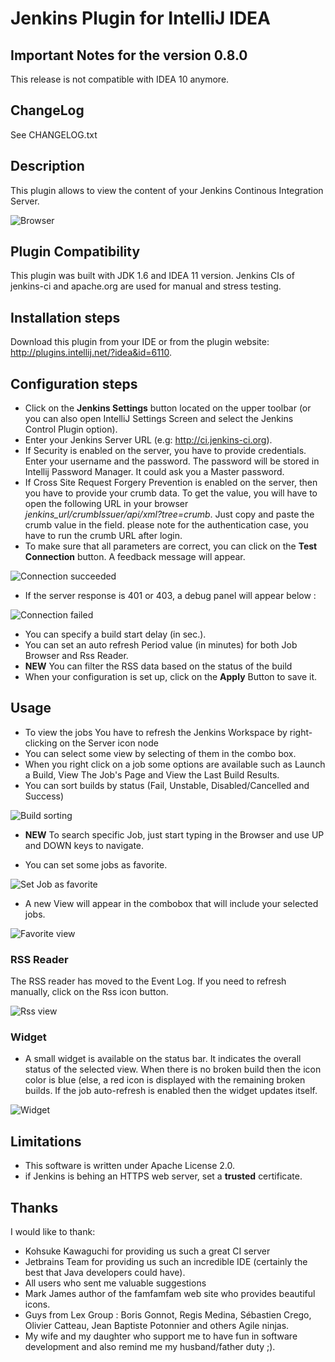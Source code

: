 # Jenkins Plugin for IntelliJ IDEA

## Important Notes for the version 0.8.0
This release is not compatible with IDEA 10 anymore.

## ChangeLog
See CHANGELOG.txt

## Description
This plugin allows to view the content of your Jenkins Continous Integration Server.

![Browser](https://github.com/dboissier/jenkins-control-plugin/blob/master/doc/images/Browser.png?raw=true)

## Plugin Compatibility
This plugin was built with JDK 1.6 and IDEA 11 version. Jenkins CIs of jenkins-ci and apache.org are used for manual and stress testing.

## Installation steps
Download this plugin from your IDE or from the plugin website: http://plugins.intellij.net/?idea&id=6110.

## Configuration steps
* Click on the **Jenkins Settings** button located on the upper toolbar (or you can also open IntelliJ Settings Screen and select the Jenkins Control Plugin option).
* Enter your Jenkins Server URL (e.g: http://ci.jenkins-ci.org).
* If Security is enabled on the server, you have to provide credentials. Enter your username and the password. The password will be stored in Intellij Password Manager. It could ask you a Master password.
* If Cross Site Request Forgery Prevention is enabled on the server, then you have to provide your crumb data. To get the value, you will have to open the following URL in your browser *_jenkins_url_/crumbIssuer/api/xml?tree=crumb*. Just copy and paste the crumb value in the field. please note for the authentication case, you have to run the crumb URL after login.
* To make sure that all parameters are correct, you can click on the **Test Connection** button. A feedback message will appear.

![Connection succeeded](https://github.com/dboissier/jenkins-control-plugin/blob/master/doc/images/Configuration-Success.png?raw=true)

* If the server response is 401 or 403, a debug panel will appear below :

![Connection failed](https://github.com/dboissier/jenkins-control-plugin/blob/master/doc/images/Configuration-failure.png?raw=true)

* You can specify a build start delay (in sec.).
* You can set an auto refresh Period value (in minutes) for both Job Browser and Rss Reader.
* **NEW** You can filter the RSS data based on the status of the build
* When your configuration is set up, click on the **Apply** Button to save it.

## Usage
* To view the jobs You have to refresh the Jenkins Workspace by right-clicking on the Server icon node
* You can select some view by selecting of them in the combo box.
* When you right click on a job some options are available such as Launch a Build, View The Job's Page and View the Last Build Results.
* You can sort builds by status (Fail, Unstable, Disabled/Cancelled and Success)

![Build sorting](https://github.com/dboissier/jenkins-control-plugin/blob/master/doc/images/Browser-sortingByStatus.png?raw=true)

* **NEW** To search specific Job, just start typing in the Browser and use UP and DOWN keys to navigate.

* You can set some jobs as favorite.

![Set Job as favorite ](https://github.com/dboissier/jenkins-control-plugin/blob/master/doc/images/Browser-setAsFavorite.png?raw=true)

* A new View will appear in the combobox that will include your selected jobs.

![Favorite view](https://github.com/dboissier/jenkins-control-plugin/blob/master/doc/images/Browser-selectFavoriteView.png?raw=true)

### RSS Reader
The RSS reader has moved to the Event Log. If you need to refresh manually, click on the Rss icon button.

![Rss view](https://github.com/dboissier/jenkins-control-plugin/blob/master/doc/images/RssLatestBuilds.png?raw=true)

### Widget
* A small widget is available on the status bar. It indicates the overall status of the selected view. When there is no broken build then the icon color is blue (else, a red icon is displayed with the remaining broken builds. If the job auto-refresh is enabled then the widget updates itself.

![Widget](https://github.com/dboissier/jenkins-control-plugin/blob/master/doc/images/Widget.png?raw=true)

## Limitations
* This software is written under Apache License 2.0.
* if Jenkins is behing an HTTPS web server, set a **trusted** certificate.

## Thanks
I would like to thank:
* Kohsuke Kawaguchi for providing us such a great CI server
* Jetbrains Team for providing us such an incredible IDE (certainly the best that Java developers could have).
* All users who sent me valuable suggestions
* Mark James author of the famfamfam web site who provides beautiful icons.
* Guys from Lex Group : Boris Gonnot, Regis Medina, Sébastien Crego, Olivier Catteau, Jean Baptiste Potonnier and others Agile ninjas.
* My wife and my daughter who support me to have fun in software development and also remind me my husband/father duty ;).
